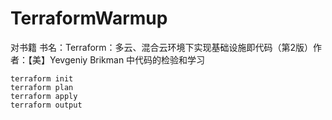 # TerraformWarmup
对书籍 书名：Terraform：多云、混合云环境下实现基础设施即代码（第2版）作者：【美】Yevgeniy Brikman 中代码的检验和学习

```
terraform init
terraform plan
terraform apply
terraform output
```
